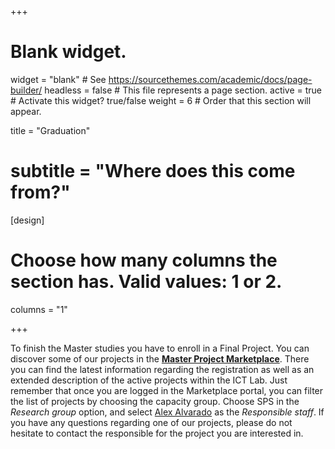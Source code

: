 +++
# Blank widget.
widget = "blank"  # See https://sourcethemes.com/academic/docs/page-builder/
headless = false  # This file represents a page section.
active = true  # Activate this widget? true/false
weight = 6  # Order that this section will appear.

title = "Graduation"
# subtitle = "Where does this come from?"

[design]
  # Choose how many columns the section has. Valid values: 1 or 2.
  columns = "1"

+++

To finish the Master studies you have to enroll in a Final Project. You can discover some of our projects in the [**Master Project Marketplace**](https://master.ele.tue.nl/). There you can find the latest information regarding the registration as well as an extended description of the active projects within the ICT Lab. Just remember that once you are logged in the Marketplace portal, you can filter the list of projects by choosing the capacity group. Choose SPS in the *Research group* option, and select [Alex Alvarado](https://www.tue.nl/en/research/researchers/alex-alvarado/) as the *Responsible staff*. If you have any questions regarding one of our projects, please do not hesitate to contact the responsible for the project you are interested in.
